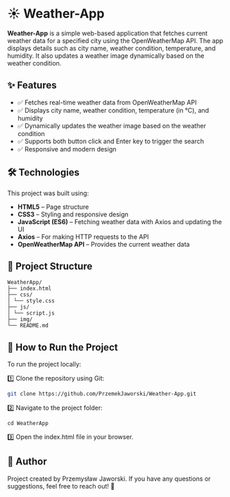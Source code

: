 # ☀️ Weather-App

**Weather-App** is a simple web-based application that fetches current weather data for a specified city using the OpenWeatherMap API. The app displays details such as city name, weather condition, temperature, and humidity. It also updates a weather image dynamically based on the weather condition.

## ✨ Features

- ✅ Fetches real-time weather data from OpenWeatherMap API
- ✅ Displays city name, weather condition, temperature (in °C), and humidity
- ✅ Dynamically updates the weather image based on the weather condition
- ✅ Supports both button click and Enter key to trigger the search
- ✅ Responsive and modern design

## 🛠 Technologies

This project was built using:

- **HTML5** – Page structure
- **CSS3** – Styling and responsive design
- **JavaScript (ES6)** – Fetching weather data with Axios and updating the UI
- **Axios** – For making HTTP requests to the API
- **OpenWeatherMap API** – Provides the current weather data

## 📁 Project Structure

```
WeatherApp/
├── index.html
├── css/
│ └── style.css
├── js/
│ └── script.js
├── img/
└── README.md
```

## 🚀 How to Run the Project

To run the project locally:

1️⃣ Clone the repository using Git:

```bash
git clone https://github.com/PrzemekJaworski/Weather-App.git
```

2️⃣ Navigate to the project folder:

```
cd WeatherApp
```

3️⃣ Open the index.html file in your browser.

## 👤 Author

Project created by Przemysław Jaworski.
If you have any questions or suggestions, feel free to reach out! 🚀
